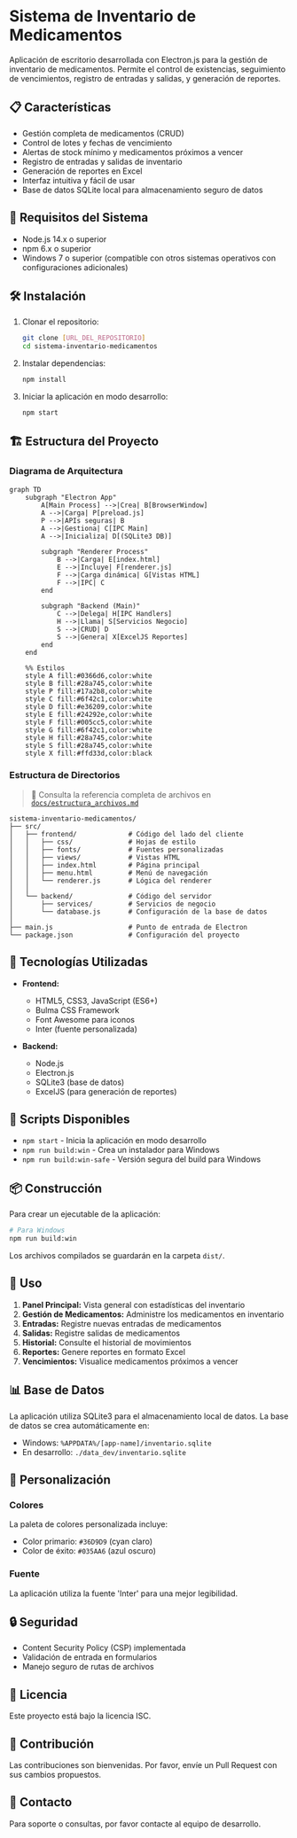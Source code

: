 # Sistema de Inventario de Medicamentos

Aplicación de escritorio desarrollada con Electron.js para la gestión de inventario de medicamentos. Permite el control de existencias, seguimiento de vencimientos, registro de entradas y salidas, y generación de reportes.

## 📋 Características

- Gestión completa de medicamentos (CRUD)
- Control de lotes y fechas de vencimiento
- Alertas de stock mínimo y medicamentos próximos a vencer
- Registro de entradas y salidas de inventario
- Generación de reportes en Excel
- Interfaz intuitiva y fácil de usar
- Base de datos SQLite local para almacenamiento seguro de datos

## 🚀 Requisitos del Sistema

- Node.js 14.x o superior
- npm 6.x o superior
- Windows 7 o superior (compatible con otros sistemas operativos con configuraciones adicionales)

## 🛠 Instalación

1. Clonar el repositorio:
   ```bash
   git clone [URL_DEL_REPOSITORIO]
   cd sistema-inventario-medicamentos
   ```

2. Instalar dependencias:
   ```bash
   npm install
   ```

3. Iniciar la aplicación en modo desarrollo:
   ```bash
   npm start
   ```

## 🏗 Estructura del Proyecto

### Diagrama de Arquitectura

```mermaid
graph TD
    subgraph "Electron App"
        A[Main Process] -->|Crea| B[BrowserWindow]
        A -->|Carga| P[preload.js]
        P -->|APIs seguras| B
        A -->|Gestiona| C[IPC Main]
        A -->|Inicializa| D[(SQLite3 DB)]
        
        subgraph "Renderer Process"
            B -->|Carga| E[index.html]
            E -->|Incluye| F[renderer.js]
            F -->|Carga dinámica| G[Vistas HTML]
            F -->|IPC| C
        end
        
        subgraph "Backend (Main)"
            C -->|Delega| H[IPC Handlers]
            H -->|Llama| S[Servicios Negocio]
            S -->|CRUD| D
            S -->|Genera| X[ExcelJS Reportes]
        end
    end

    %% Estilos
    style A fill:#0366d6,color:white
    style B fill:#28a745,color:white
    style P fill:#17a2b8,color:white
    style C fill:#6f42c1,color:white
    style D fill:#e36209,color:white
    style E fill:#24292e,color:white
    style F fill:#005cc5,color:white
    style G fill:#6f42c1,color:white
    style H fill:#28a745,color:white
    style S fill:#28a745,color:white
    style X fill:#ffd33d,color:black
```

### Estructura de Directorios

> 📖 Consulta la referencia completa de archivos en [`docs/estructura_archivos.md`](docs/estructura_archivos.md)


```
sistema-inventario-medicamentos/
├── src/
│   ├── frontend/             # Código del lado del cliente
│   │   ├── css/              # Hojas de estilo
│   │   ├── fonts/            # Fuentes personalizadas
│   │   ├── views/            # Vistas HTML
│   │   ├── index.html        # Página principal
│   │   ├── menu.html         # Menú de navegación
│   │   └── renderer.js       # Lógica del renderer
│   │
│   └── backend/              # Código del servidor
│       ├── services/         # Servicios de negocio
│       └── database.js       # Configuración de la base de datos
│
├── main.js                   # Punto de entrada de Electron
└── package.json              # Configuración del proyecto
```

## 🧩 Tecnologías Utilizadas

- **Frontend:**
  - HTML5, CSS3, JavaScript (ES6+)
  - Bulma CSS Framework
  - Font Awesome para iconos
  - Inter (fuente personalizada)

- **Backend:**
  - Node.js
  - Electron.js
  - SQLite3 (base de datos)
  - ExcelJS (para generación de reportes)

## 🚦 Scripts Disponibles

- `npm start` - Inicia la aplicación en modo desarrollo
- `npm run build:win` - Crea un instalador para Windows
- `npm run build:win-safe` - Versión segura del build para Windows

## 📦 Construcción

Para crear un ejecutable de la aplicación:

```bash
# Para Windows
npm run build:win
```

Los archivos compilados se guardarán en la carpeta `dist/`.

## 📝 Uso

1. **Panel Principal:** Vista general con estadísticas del inventario
2. **Gestión de Medicamentos:** Administre los medicamentos en inventario
3. **Entradas:** Registre nuevas entradas de medicamentos
4. **Salidas:** Registre salidas de medicamentos
5. **Historial:** Consulte el historial de movimientos
6. **Reportes:** Genere reportes en formato Excel
7. **Vencimientos:** Visualice medicamentos próximos a vencer

## 📊 Base de Datos

La aplicación utiliza SQLite3 para el almacenamiento local de datos. La base de datos se crea automáticamente en:
- Windows: `%APPDATA%/[app-name]/inventario.sqlite`
- En desarrollo: `./data_dev/inventario.sqlite`

## 🎨 Personalización

### Colores
La paleta de colores personalizada incluye:
- Color primario: `#36D9D9` (cyan claro)
- Color de éxito: `#035AA6` (azul oscuro)

### Fuente
La aplicación utiliza la fuente 'Inter' para una mejor legibilidad.

## 🔒 Seguridad

- Content Security Policy (CSP) implementada
- Validación de entrada en formularios
- Manejo seguro de rutas de archivos

## 📄 Licencia

Este proyecto está bajo la licencia ISC.

## 🤝 Contribución

Las contribuciones son bienvenidas. Por favor, envíe un Pull Request con sus cambios propuestos.

## 📧 Contacto

Para soporte o consultas, por favor contacte al equipo de desarrollo.
